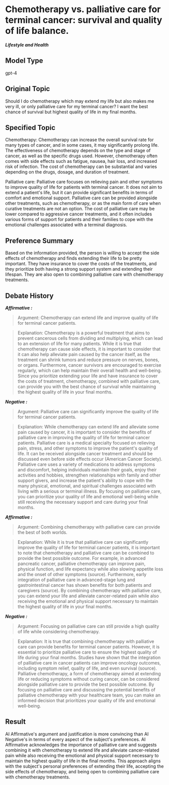 # Chemotherapy vs. palliative care for terminal cancer: survival and quality of life balance.

***Lifestyle and Health***



## Model Type

gpt-4

## Original Topic

Should I do chemotherapy which may extend my life but also makes me very ill, or only palliative care for my terminal cancer? I want the best chance of survival but highest quality of life in my final months.

## Specified Topic

Chemotherapy: Chemotherapy can increase the overall survival rate for many types of cancer, and in some cases, it may significantly prolong life. The effectiveness of chemotherapy depends on the type and stage of cancer, as well as the specific drugs used. However, chemotherapy often comes with side effects such as fatigue, nausea, hair loss, and increased risk of infection. The cost of chemotherapy can be substantial and varies depending on the drugs, dosage, and duration of treatment.

Palliative care: Palliative care focuses on relieving pain and other symptoms to improve quality of life for patients with terminal cancer. It does not aim to extend a patient's life, but it can provide significant benefits in terms of comfort and emotional support. Palliative care can be provided alongside other treatments, such as chemotherapy, or as the main form of care when curative treatments are not an option. The cost of palliative care may be lower compared to aggressive cancer treatments, and it often includes various forms of support for patients and their families to cope with the emotional challenges associated with a terminal diagnosis.

## Preference Summary

Based on the information provided, the person is willing to accept the side effects of chemotherapy and finds extending their life to be pretty important. They have insurance to cover the costs of the treatments, and they prioritize both having a strong support system and extending their lifespan. They are also open to combining palliative care with chemotherapy treatments.

## Debate History


***Affirmative :***

> Argument: Chemotherapy can extend life and improve quality of life for terminal cancer patients.

> Explanation: Chemotherapy is a powerful treatment that aims to prevent cancerous cells from dividing and multiplying, which can lead to an extension of life for many patients. While it is true that chemotherapy can cause side effects, it is important to consider that it can also help alleviate pain caused by the cancer itself, as the treatment can shrink tumors and reduce pressure on nerves, bones, or organs. Furthermore, cancer survivors are encouraged to exercise regularly, which can help maintain their overall health and well-being. Since you prioritize extending your life and have insurance to cover the costs of treatment, chemotherapy, combined with palliative care, can provide you with the best chance of survival while maintaining the highest quality of life in your final months.



***Negative :***

> Argument: Palliative care can significantly improve the quality of life for terminal cancer patients.

> Explanation: While chemotherapy can extend life and alleviate some pain caused by cancer, it is important to consider the benefits of palliative care in improving the quality of life for terminal cancer patients. Palliative care is a medical specialty focused on relieving pain, stress, and other symptoms to improve the patient's quality of life. It can be received alongside cancer treatment and should be discussed even before side effects occur (American Cancer Society). Palliative care uses a variety of medications to address symptoms and discomfort, helping individuals maintain their goals, enjoy their activities and hobbies, strengthen relationships with family and other support givers, and increase the patient's ability to cope with the many physical, emotional, and spiritual challenges associated with living with a serious or terminal illness. By focusing on palliative care, you can prioritize your quality of life and emotional well-being while still receiving the necessary support and care during your final months.



***Affirmative :***

> Argument: Combining chemotherapy with palliative care can provide the best of both worlds.

> Explanation: While it is true that palliative care can significantly improve the quality of life for terminal cancer patients, it is important to note that chemotherapy and palliative care can be combined to provide the best possible outcome. For example, in advanced pancreatic cancer, palliative chemotherapy can improve pain, physical function, and life expectancy while also slowing appetite loss and the onset of other symptoms (source). Furthermore, early integration of palliative care in advanced-stage lung and gastrointestinal cancer has shown benefits for both patients and caregivers (source). By combining chemotherapy with palliative care, you can extend your life and alleviate cancer-related pain while also receiving the emotional and physical support necessary to maintain the highest quality of life in your final months.



***Negative :***

> Argument: Focusing on palliative care can still provide a high quality of life while considering chemotherapy.

> Explanation: It is true that combining chemotherapy with palliative care can provide benefits for terminal cancer patients. However, it is essential to prioritize palliative care to ensure the highest quality of life during your final months. Studies have shown that the integration of palliative care in cancer patients can improve oncology outcomes, including symptom relief, quality of life, and even survival (source). Palliative chemotherapy, a form of chemotherapy aimed at extending life or reducing symptoms without curing cancer, can be considered alongside palliative care to provide the best possible outcome. By focusing on palliative care and discussing the potential benefits of palliative chemotherapy with your healthcare team, you can make an informed decision that prioritizes your quality of life and emotional well-being.



## Result

AI Affirmative's argument and justification is more convincing than AI Negative's in terms of every aspect of the subject's preferences. AI Affirmative acknowledges the importance of palliative care and suggests combining it with chemotherapy to extend life and alleviate cancer-related pain while also receiving the emotional and physical support necessary to maintain the highest quality of life in the final months. This approach aligns with the subject's personal preferences of extending their life, accepting the side effects of chemotherapy, and being open to combining palliative care with chemotherapy treatments.